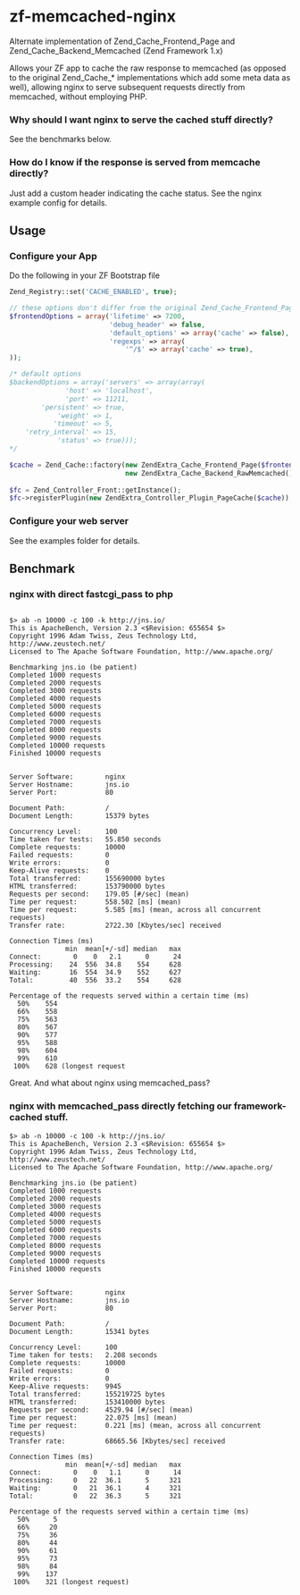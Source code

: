 zf-memcached-nginx
==================

Alternate implementation of Zend_Cache_Frontend_Page and Zend_Cache_Backend_Memcached (Zend Framework 1.x)

Allows your ZF app to cache the raw response to memcached (as opposed to the original Zend_Cache_* implementations which add some meta data as well), allowing nginx to serve subsequent requests directly from memcached, without employing PHP.

### Why should I want nginx to serve the cached stuff directly?
See the benchmarks below.

### How do I know if the response is served from memcache directly?
Just add a custom header indicating the cache status. See the nginx example config for details.

## Usage

### Configure your App
Do the following in your ZF Bootstrap file

```php
Zend_Registry::set('CACHE_ENABLED', true);

// these options don't differ from the original Zend_Cache_Frontend_Page implementation
$frontendOptions = array('lifetime' => 7200,
                         'debug_header' => false,
                         'default_options' => array('cache' => false),
                         'regexps' => array(
                             '^/$' => array('cache' => true),
));

/* default options
$backendOptions = array('servers' => array(array(
              'host' => 'localhost',
              'port' => 11211,
        'persistent' => true,
            'weight' => 1,
           'timeout' => 5,
    'retry_interval' => 15,
            'status' => true)));
*/

$cache = Zend_Cache::factory(new ZendExtra_Cache_Frontend_Page($frontendOptions),
                             new ZendExtra_Cache_Backend_RawMemcached());
                             
$fc = Zend_Controller_Front::getInstance();
$fc->registerPlugin(new ZendExtra_Controller_Plugin_PageCache($cache));
```

### Configure your web server
See the examples folder for details.




## Benchmark

### nginx with direct fastcgi_pass to php

```shell

$> ab -n 10000 -c 100 -k http://jns.io/
This is ApacheBench, Version 2.3 <$Revision: 655654 $>
Copyright 1996 Adam Twiss, Zeus Technology Ltd, http://www.zeustech.net/
Licensed to The Apache Software Foundation, http://www.apache.org/

Benchmarking jns.io (be patient)
Completed 1000 requests
Completed 2000 requests
Completed 3000 requests
Completed 4000 requests
Completed 5000 requests
Completed 6000 requests
Completed 7000 requests
Completed 8000 requests
Completed 9000 requests
Completed 10000 requests
Finished 10000 requests


Server Software:        nginx
Server Hostname:        jns.io
Server Port:            80

Document Path:          /
Document Length:        15379 bytes

Concurrency Level:      100
Time taken for tests:   55.850 seconds
Complete requests:      10000
Failed requests:        0
Write errors:           0
Keep-Alive requests:    0
Total transferred:      155690000 bytes
HTML transferred:       153790000 bytes
Requests per second:    179.05 [#/sec] (mean)
Time per request:       558.502 [ms] (mean)
Time per request:       5.585 [ms] (mean, across all concurrent requests)
Transfer rate:          2722.30 [Kbytes/sec] received

Connection Times (ms)
              min  mean[+/-sd] median   max
Connect:        0    0   2.1      0      24
Processing:    24  556  34.8    554     628
Waiting:       16  554  34.9    552     627
Total:         40  556  33.2    554     628

Percentage of the requests served within a certain time (ms)
  50%    554
  66%    558
  75%    563
  80%    567
  90%    577
  95%    588
  98%    604
  99%    610
 100%    628 (longest request
```

Great. And what about nginx using memcached_pass?

### nginx with memcached_pass directly fetching our framework-cached stuff.

```
$> ab -n 10000 -c 100 -k http://jns.io/
This is ApacheBench, Version 2.3 <$Revision: 655654 $>
Copyright 1996 Adam Twiss, Zeus Technology Ltd, http://www.zeustech.net/
Licensed to The Apache Software Foundation, http://www.apache.org/

Benchmarking jns.io (be patient)
Completed 1000 requests
Completed 2000 requests
Completed 3000 requests
Completed 4000 requests
Completed 5000 requests
Completed 6000 requests
Completed 7000 requests
Completed 8000 requests
Completed 9000 requests
Completed 10000 requests
Finished 10000 requests


Server Software:        nginx
Server Hostname:        jns.io
Server Port:            80

Document Path:          /
Document Length:        15341 bytes

Concurrency Level:      100
Time taken for tests:   2.208 seconds
Complete requests:      10000
Failed requests:        0
Write errors:           0
Keep-Alive requests:    9945
Total transferred:      155219725 bytes
HTML transferred:       153410000 bytes
Requests per second:    4529.94 [#/sec] (mean)
Time per request:       22.075 [ms] (mean)
Time per request:       0.221 [ms] (mean, across all concurrent requests)
Transfer rate:          68665.56 [Kbytes/sec] received

Connection Times (ms)
              min  mean[+/-sd] median   max
Connect:        0    0   1.1      0      14
Processing:     0   22  36.1      5     321
Waiting:        0   21  36.1      4     321
Total:          0   22  36.3      5     321

Percentage of the requests served within a certain time (ms)
  50%      5
  66%     20
  75%     36
  80%     44
  90%     61
  95%     73
  98%     84
  99%    137
 100%    321 (longest request)
 ```
